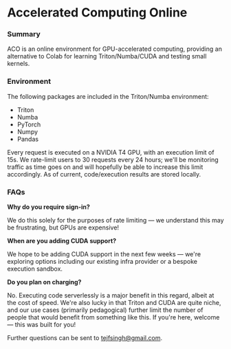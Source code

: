 # Accelerated Computing Online

### Summary
ACO is an online environment for GPU-accelerated computing, providing an alternative to Colab for learning Triton/Numba/CUDA and testing small kernels.

### Environment
The following packages are included in the Triton/Numba environment:
- Triton
- Numba
- PyTorch
- Numpy
- Pandas

Every request is executed on a NVIDIA T4 GPU, with an execution limit of 15s. We rate-limit users to 30 requests every 24 hours; we'll be monitoring traffic as time goes on and will hopefully be able to increase this limit accordingly. As of current, code/execution results are stored locally.

### FAQs

**Why do you require sign-in?**

We do this solely for the purposes of rate limiting — we understand this may be frustrating, but GPUs are expensive!

**When are you adding CUDA support?**

We hope to be adding CUDA support in the next few weeks — we're exploring options including our existing infra provider or a bespoke execution sandbox.

**Do you plan on charging?**

No. Executing code serverlessly is a major benefit in this regard, albeit at the cost of speed. We're also lucky in that Triton and CUDA are quite niche, and our use cases (primarily pedagogical) further limit the number of people that would benefit from something like this. If you're here, welcome — this was built for you!

Further questions can be sent to tejfsingh@gmail.com.